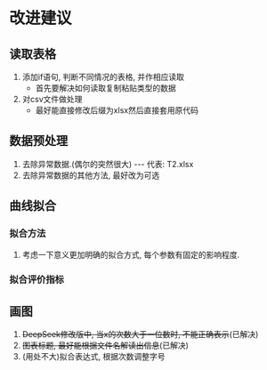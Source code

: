 # 改进建议

## 读取表格

1. 添加if语句, 判断不同情况的表格, 并作相应读取
   - 首先要解决如何读取复制粘贴类型的数据
2. 对csv文件做处理
   - 最好能直接修改后缀为xlsx然后直接套用原代码

## 数据预处理

1. 去除异常数据.(偶尔的突然很大) --- 代表: T2.xlsx
2. 去除异常数据的其他方法, 最好改为可选

## 曲线拟合

### 拟合方法

1. 考虑一下意义更加明确的拟合方式, 每个参数有固定的影响程度.

### 拟合评价指标

## 画图

1. ~~DeepSeek修改版中, 当x的次数大于一位数时, 不能正确表示~~(已解决)
1. ~~图表标题, 最好能根据文件名解读出信息~~(已解决)
1. (用处不大)拟合表达式, 根据次数调整字号